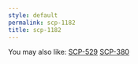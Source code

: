 ```yaml
---
style: default
permalink: scp-1182
title: scp-1182
---
```

You may also like:
[SCP-529](http://scp-wiki.net/scp-529)
[SCP-380](http://scp-wiki.net/scp-380)